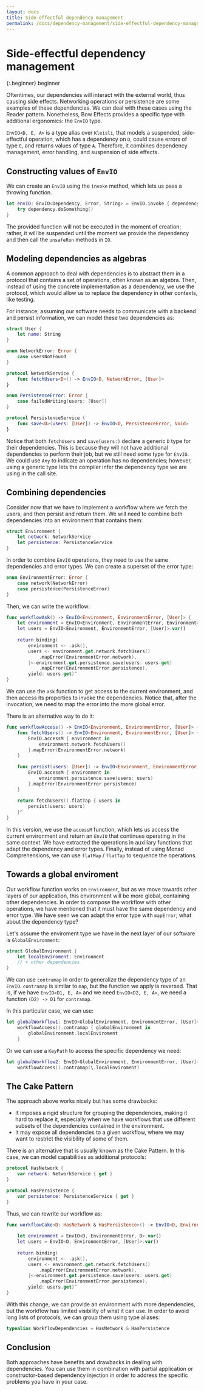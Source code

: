 ```yaml
---
layout: docs
title: Side-effectful dependency management
permalink: /docs/dependency-management/side-effectful-dependency-management/
---
```


# Side-effectful dependency management

 {:.beginner}
 beginner
 
 Oftentimes, our dependencies will interact with the external world, thus causing side effects. Networking operations or persistence are some examples of these dependencies. We can deal with these cases using the Reader pattern. Nonetheless, Bow Effects provides a specific type with additional ergonomics: the `EnvIO` type.
 
 `EnvIO<D, E, A>` is a type alias over `Kleisli`, that models a suspended, side-effectful operation, which has a dependency on `D`, could cause errors of type `E`, and returns values of type `A`. Therefore, it combines dependency management, error handling, and suspension of side effects.
 
## Constructing values of `EnvIO`
 
 We can create an `EnvIO` using the `invoke` method, which lets us pass a throwing function.

```swift
let envIO: EnvIO<Dependency, Error, String> = EnvIO.invoke { dependency in
    try dependency.doSomething()
}
```

 The provided function will not be executed in the moment of creation; rather, it will be suspended until the moment we provide the dependency and then call the `unsafeRun` methods in `IO`.
 
## Modeling dependencies as algebras
 
 A common approach to deal with dependencies is to abstract them in a protocol that contains a set of operations, often known as an algebra. Then, instead of using the concrete implementation as a dependency, we use the protocol, which would allow us to replace the dependency in other contexts, like testing.
 
 For instance, assuming our software needs to communicate with a backend and persist information, we can model these two dependencies as:

```swift
struct User {
    let name: String
}

enum NetworkError: Error {
    case usersNotFound
}

protocol NetworkService {
    func fetchUsers<D>() -> EnvIO<D, NetworkError, [User]>
}

enum PersistenceError: Error {
    case failedWriting(users: [User])
}

protocol PersistenceService {
    func save<D>(users: [User]) -> EnvIO<D, PersistenceError, Void>
}
```

 Notice that both `fetchUsers` and `save(users:)` declare a generic `D` type for their dependencies. This is because they will not have additional dependencies to perform their job, but we still need some type for `EnvIO`. We could use `Any` to indicate an operation has no dependencies; however, using a generic type lets the compiler infer the dependency type we are using in the call site.
 
## Combining dependencies
 
 Consider now that we have to implement a workflow where we fetch the users, and then persist and return them. We will need to combine both dependencies into an environment that contains them:

```swift
struct Environment {
    let network: NetworkService
    let persistence: PersistenceService
}
```

 In order to combine `EnvIO` operations, they need to use the same dependencies and error types. We can create a superset of the error type:

```swift
enum EnvironmentError: Error {
    case network(NetworkError)
    case persistence(PersistenceError)
}
```

 Then, we can write the workflow:

```swift
func workflowAsk() -> EnvIO<Environment, EnvironmentError, [User]> {
    let environment = EnvIO<Environment, EnvironmentError, Environment>.var()
    let users = EnvIO<Environment, EnvironmentError, [User]>.var()
    
    return binding(
        environment <- .ask(),
        users <- environment.get.network.fetchUsers()
            .mapError(EnvironmentError.network),
        |<-environment.get.persistence.save(users: users.get)
            .mapError(EnvironmentError.persistence),
        yield: users.get)^
}
```

 We can use the `ask` function to get access to the current environment, and then access its properties to invoke the dependencies. Notice that, after the invocation, we need to map the error into the more global error.
 
 There is an alternative way to do it:

```swift
func workflowAccess() -> EnvIO<Environment, EnvironmentError, [User]> {
    func fetchUsers() -> EnvIO<Environment, EnvironmentError, [User]> {
        EnvIO.accessM { environment in
            environment.network.fetchUsers()
        }.mapError(EnvironmentError.network)
    }
    
    func persist(users: [User]) -> EnvIO<Environment, EnvironmentError, Void> {
        EnvIO.accessM { environment in
            environment.persistence.save(users: users)
        }.mapError(EnvironmentError.persistence)
    }
    
    return fetchUsers().flatTap { users in
        persist(users: users)
    }^
}
```

 In this version, we use the `accessM` function, which lets us access the current environment and return an `EnvIO` that continues operating in the same context. We have extracted the operations in auxiliary functions that adapt the dependency and error types. Finally, instead of using Monad Comprehensions, we can use `flatMap` / `flatTap` to sequence the operations.
 
## Towards a global enviroment
 
 Our workflow function works on `Environment`, but as we move towards other layers of our application, this environment will be more global, containing other dependencies. In order to compose the workflow with other operations, we have mentioned that it must have the same dependency and error type. We have seen we can adapt the error type with `mapError`; what about the dependency type?
 
 Let's assume the enviroment type we have in the next layer of our software is `GlobalEnvironment`:

```swift
struct GlobalEnvironment {
    let localEnviroment: Environment
    // + other dependencies
}
```

 We can use `contramap` in order to generalize the dependency type of an `EnvIO`. `contramap` is similar to `map`, but the function we apply is reversed. That is, if we have `EnvIO<D1, E, A>` and we need `EnvIO<D2, E, A>`, we need a function `(D2) -> D1` for `contramap`.
 
 In this particular case, we can use:

```swift
let globalWorkflow1: EnvIO<GlobalEnvironment, EnvironmentError, [User]> =
    workflowAccess().contramap { globalEnvironment in
        globalEnvironment.localEnviroment
    }
```

 Or we can use a `KeyPath` to access the specific dependency we need:

```swift
let globalWorkflow2: EnvIO<GlobalEnvironment, EnvironmentError, [User]> =
    workflowAccess().contramap(\.localEnviroment)
```

## The Cake Pattern
 
 The approach above works nicely but has some drawbacks:
 
 - It imposes a rigid structure for grouping the dependencies, making it hard to replace it, especially when we have workflows that use different subsets of the dependencies contained in the environment.
 - It may expose all dependencies to a given workflow, where we may want to restrict the visibility of some of them.
 
 There is an alternative that is usually known as the Cake Pattern. In this case, we can model capabilities as additional protocols:

```swift
protocol HasNetwork {
    var network: NetworkService { get }
}

protocol HasPersistence {
    var persistence: PersistenceService { get }
}
```

 Thus, we can rewrite our workflow as:

```swift
func workflowCake<D: HasNetwork & HasPersistence>() -> EnvIO<D, EnvironmentError, [User]> {
    
    let environment = EnvIO<D, EnvironmentError, D>.var()
    let users = EnvIO<D, EnvironmentError, [User]>.var()
    
    return binding(
        environment <- .ask(),
        users <- environment.get.network.fetchUsers()
            .mapError(EnvironmentError.network),
        |<-environment.get.persistence.save(users: users.get)
            .mapError(EnvironmentError.persistence),
        yield: users.get)^
}
```

 With this change, we can provide an environment with more dependencies, but the workflow has limited visibility of what it can use. In order to avoid long lists of protocols, we can group them using type aliases:

```swift
typealias WorkflowDependencies = HasNetwork & HasPersistence
```

 
## Conclusion
 
 Both approaches have benefits and drawbacks in dealing with dependencies. You can use them in combination with partial application or constructor-based dependency injection in order to address the specific problems you have in your case.
